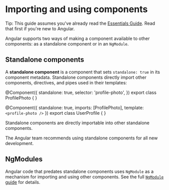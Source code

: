 # Importing and using components

Tip: This guide assumes you've already read the [Essentials Guide](essentials). Read that first if you're new to Angular.

Angular supports two ways of making a component available to other components: as a standalone component or in an `NgModule`.

## Standalone components

A **standalone component** is a component that sets `standalone: true` in its component metadata.
Standalone components directly import other components, directives, and pipes used in their
templates:

<docs-code language="ts" highlight="[2, [8, 9]]">
@Component({
  standalone: true,
  selector: 'profile-photo',
})
export class ProfilePhoto { }

@Component({
  standalone: true,
  imports: [ProfilePhoto],
  template: `<profile-photo />`
})
export class UserProfile { }
</docs-code>

Standalone components are directly importable into other standalone components.

The Angular team recommends using standalone components for all new development.

## NgModules

Angular code that predates standalone components uses `NgModule` as a mechanism for importing and
using other components. See the full [`NgModule` guide](guide/ngmodules) for details.
